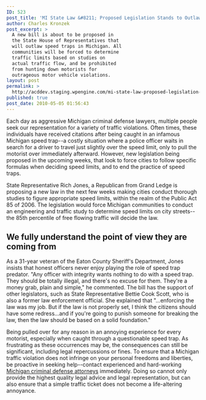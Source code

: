 ```yaml
---
ID: 523
post_title: 'MI State Law &#8211; Proposed Legislation Stands to Outlaw Speed Traps in Michigan'
author: Charles Kronzek
post_excerpt: >
  A new bill is about to be proposed in
  the State House of Representatives that
  will outlaw speed traps in Michigan. All
  communities will be forced to determine
  traffic limits based on studies on
  actual traffic flow, and be prohibited
  from hunting down motorists for
  outrageous motor vehicle violations.
layout: post
permalink: >
  http://acddev.staging.wpengine.com/mi-state-law-proposed-legislation-stands-to-outlaw-speed-traps-in-michigan.html
published: true
post_date: 2010-05-05 01:56:43
---
```

Each day as aggressive Michigan criminal defense lawyers, multiple people seek our representation for a variety of traffic violations. Often times, these individuals have received citations after being caught in an infamous Michigan speed trap--a costly situation where a police officer waits in search for a driver to travel just slightly over the speed limit, only to pull the motorist over immediately afterward. However, new legislation being proposed in the upcoming weeks, that look to force cities to follow specific formulas when deciding speed limits, and to end the practice of speed traps.

State Representative Rich Jones, a Republican from Grand Ledge is proposing a new law in the next few weeks making cities conduct thorough studies to figure appropriate speed limits, within the realm of the Public Act 85 of 2006. The legislation would force Michigan communities to conduct an engineering and traffic study to determine speed limits on city streets--the 85th percentile of free flowing traffic will decide the law.


<h2>We fully understand the point of view they are coming from</h2>

As a 31-year veteran of the Eaton County Sheriff's Department, Jones insists that honest officers never enjoy playing the role of speed trap predator. "Any officer with integrity wants nothing to do with a speed trap. They should be totally illegal, and there's no excuse for them. They're a money grab, plain and simple," he commented. The bill has the support of other legislators, such as State Representative Bettie Cook Scott, who is also a former law enforcement official. She explained that "...enforcing the law was my job. But if the law is not properly set, I think the citizens should have some redress...and if you're going to punish someone for breaking the law, then the law should be based on a solid foundation."

Being pulled over for any reason in an annoying experience for every motorist, especially when caught through a questionable speed trap. As frustrating as these occurrences may be, the consequences can still be significant, including legal repercussions or fines. To ensure that a Michigan traffic violation does not infringe on your personal freedoms and liberties, be proactive in seeking help--contact experienced and hard-working <a href="http://acddev.staging.wpengine.com/trial-attorneys.html" target="_blank">Michigan criminal defense attorneys</a> immediately. Doing so cannot only provide the highest quality legal advice and legal representation, but can also ensure that a simple traffic ticket does not become a life-altering annoyance.